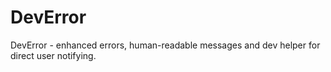 # DevError
DevError - enhanced errors, human-readable messages and dev helper for direct user notifying.
